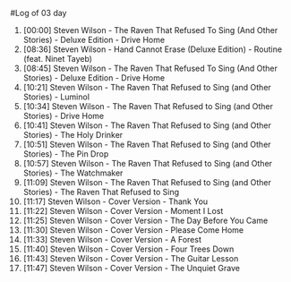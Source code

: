 #Log of 03 day

1. [00:00] Steven Wilson - The Raven That Refused To Sing (And Other Stories) - Deluxe Edition - Drive Home
1. [08:36] Steven Wilson - Hand Cannot Erase (Deluxe Edition) - Routine (feat. Ninet Tayeb)
1. [08:45] Steven Wilson - The Raven That Refused To Sing (And Other Stories) - Deluxe Edition - Drive Home
1. [10:21] Steven Wilson - The Raven That Refused to Sing (and Other Stories) - Luminol
1. [10:34] Steven Wilson - The Raven That Refused to Sing (and Other Stories) - Drive Home
1. [10:41] Steven Wilson - The Raven That Refused to Sing (and Other Stories) - The Holy Drinker
1. [10:51] Steven Wilson - The Raven That Refused to Sing (and Other Stories) - The Pin Drop
1. [10:57] Steven Wilson - The Raven That Refused to Sing (and Other Stories) - The Watchmaker
1. [11:09] Steven Wilson - The Raven That Refused to Sing (and Other Stories) - The Raven That Refused to Sing
1. [11:17] Steven Wilson - Cover Version - Thank You
1. [11:22] Steven Wilson - Cover Version - Moment I Lost
1. [11:25] Steven Wilson - Cover Version - The Day Before You Came
1. [11:30] Steven Wilson - Cover Version - Please Come Home
1. [11:33] Steven Wilson - Cover Version - A Forest
1. [11:40] Steven Wilson - Cover Version - Four Trees Down
1. [11:43] Steven Wilson - Cover Version - The Guitar Lesson
1. [11:47] Steven Wilson - Cover Version - The Unquiet Grave
